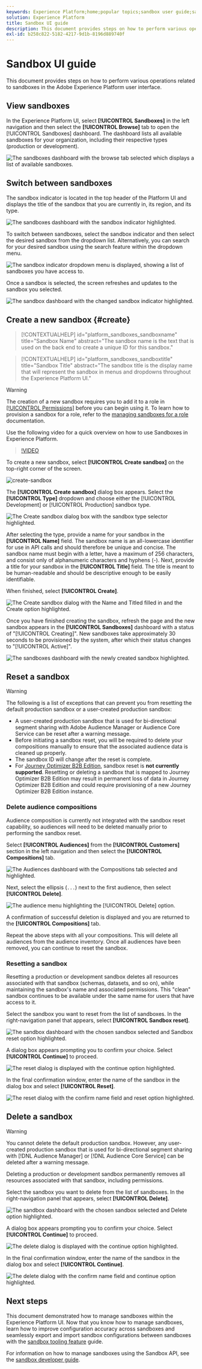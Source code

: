 ```yaml
---
keywords: Experience Platform;home;popular topics;sandbox user guide;sandbox guide
solution: Experience Platform
title: Sandbox UI guide
description: This document provides steps on how to perform various operations related to sandboxes in the Adobe Experience Platform user interface.
exl-id: b258c822-5182-4217-9d1b-8196d889740f
---
```

# Sandbox UI guide

This document provides steps on how to perform various operations related to sandboxes in the Adobe Experience Platform user interface.

## View sandboxes

In the Experience Platform UI, select **[!UICONTROL Sandboxes]** in the left navigation and then select the **[!UICONTROL Browse]** tab to open the [!UICONTROL Sandboxes] dashboard. The dashboard lists all available sandboxes for your organization, including their respective types (production or development).

![The sandboxes dashboard with the browse tab selected which displays a list of available sandboxes.](../images/ui/view-sandboxes.png)

## Switch between sandboxes

The sandbox indicator is located in the top header of the Platform UI and displays the title of the sandbox that you are currently in, its region, and its type.

![The sandboxes dashboard with the sandbox indicator highlighted.](../images/ui/sandbox-indicator.png)

To switch between sandboxes, select the sandbox indicator and then select the desired sandbox from the dropdown list. Alternatively, you can search for your desired sandbox using the search feature within the dropdown menu.

![The sandbox indicator dropdown menu is displayed, showing a list of sandboxes you have access to.](../images/ui/switcher-interface.png)

Once a sandbox is selected, the screen refreshes and updates to the sandbox you selected.

![The sandbox dashboard with the changed sandbox indicator highlighted.](../images/ui/sandbox-switched.png)

## Create a new sandbox {#create}

>[!CONTEXTUALHELP]
>id="platform_sandboxes_sandboxname"
>title="Sandbox Name"
>abstract="The sandbox name is the text that is used on the back end to create a unique ID for this sandbox."

>[!CONTEXTUALHELP]
>id="platform_sandboxes_sandboxtitle"
>title="Sandbox Title"
>abstract="The sandbox title is the display name that will represent the sandbox in menus and dropdowns throughout the Experience Platform UI."

>[!WARNING]
>
>The creation of a new sandbox requires you to add it to a role in [[!UICONTROL Permissions]](../../access-control/abac/ui/permissions.md) before you can begin using it. To learn how to provision a sandbox for a role, refer to the [managing sandboxes for a role](../../access-control/abac/ui/permissions.md#managing-sandboxes-for-role) documentation.

Use the following video for a quick overview on how to use Sandboxes in Experience Platform.

>[!VIDEO](https://video.tv.adobe.com/v/29838/?quality=12&learn=on)

To create a new sandbox, select **[!UICONTROL Create sandbox]** on the top-right corner of the screen.

![create-sandbox](../images/ui/create-sandbox.png)

The **[!UICONTROL Create sandbox]** dialog box appears. Select the **[!UICONTROL Type]** dropdown and choose either the [!UICONTROL Development] or [!UICONTROL Production] sandbox type. 

![The Create sandbox dialog box with the sandbox type selector highlighted.](../images/ui/sandbox-type.png)

After selecting the type, provide a name for your sandbox in the **[!UICONTROL Name]** field. The sandbox name is an all-lowercase identifier for use in API calls and should therefore be unique and concise. The sandbox name must begin with a letter, have a maximum of 256 characters, and consist only of alphanumeric characters and hyphens (-). Next, provide a title for your sandbox in the **[!UICONTROL Title]** field. The title is meant to be human-readable and should be descriptive enough to be easily identifiable. 

When finished, select **[!UICONTROL Create]**.

![The Create sandbox dialog with the Name and Titled filled in and the Create option highlighted.](../images/ui/sandbox-info.png)

Once you have finished creating the sandbox, refresh the page and the new sandbox appears in the **[!UICONTROL Sandboxes]** dashboard with a status of "[!UICONTROL Creating]". New sandboxes take approximately 30 seconds to be provisioned by the system, after which their status changes to "[!UICONTROL Active]".

![The sandboxes dashboard with the newly created sandbox highlighted.](../images/ui/new-sandbox.png)

## Reset a sandbox

>[!WARNING]
>
>The following is a list of exceptions that can prevent you from resetting the default production sandbox or a user-created production sandbox: 
>
>* A user-created production sandbox that is used for bi-directional segment sharing with Adobe Audience Manager or Audience Core Service can be reset after a warning message.
>* Before initiating a sandbox reset, you will be required to delete your compositions manually to ensure that the associated audience data is cleaned up properly.
>* The sandbox ID will change after the reset is complete.
>* For [Journey Optimizer B2B Edition](https://experienceleague.adobe.com/en/docs/journey-optimizer-b2b/user/guide-overview), sandbox reset is **not currently supported**. Resetting or deleting a sandbox that is mapped to Journey Optimizer B2B Edition may result in permanent loss of data in Journey Optimizer B2B Edition and could require provisioning of a new Journey Optimizer B2B Edition instance.

### Delete audience compositions

Audience composition is currently not integrated with the sandbox reset capability, so audiences will need to be deleted manually prior to performing the sandbox reset.

Select **[!UICONTROL Audiences]** from the **[!UICONTROL Customers]** section in the left navigation and then select the **[!UICONTROL Compositions]** tab.

![The Audiences dashboard with the Compositions tab selected and highlighted.](../images/ui/audiences.png)

Next, select the ellipsis (`...`) next to the first audience, then select **[!UICONTROL Delete]**. 

![The audience menu highlighting the [!UICONTROL Delete] option.](../images/ui/delete-composition.png)

A confirmation of successful deletion is displayed and you are returned to the **[!UICONTROL Compositions]** tab.

Repeat the above steps with all your compositions. This will delete all audiences from the audience inventory. Once all audiences have been removed, you can continue to reset the sandbox.

### Resetting a sandbox

Resetting a production or development sandbox deletes all resources associated with that sandbox (schemas, datasets, and so on), while maintaining the sandbox's name and associated permissions. This "clean" sandbox continues to be available under the same name for users that have access to it.

Select the sandbox you want to reset from the list of sandboxes. In the right-navigation panel that appears, select **[!UICONTROL Sandbox reset]**.

![The sandbox dashboard with the chosen sandbox selected and Sandbox reset option highlighted.](../images/ui/reset.png)

A dialog box appears prompting you to confirm your choice. Select **[!UICONTROL Continue]** to proceed.

![The reset dialog is displayed with the continue option highlighted.](../images/ui/reset-warning.png)

In the final confirmation window, enter the name of the sandbox in the dialog box and select **[!UICONTROL Reset]**.

![The reset dialog with the confirm name field and reset option highlighted.](../images/ui/reset-confirm.png)

## Delete a sandbox

>[!WARNING]
>
>You cannot delete the default production sandbox. However, any user-created production sandbox that is used for bi-directional segment sharing with [!DNL Audience Manager] or [!DNL Audience Core Service] can be deleted after a warning message.

Deleting a production or development sandbox permanently removes all resources associated with that sandbox, including permissions.

Select the sandbox you want to delete from the list of sandboxes. In the right-navigation panel that appears, select **[!UICONTROL Delete]**.

![The sandbox dashboard with the chosen sandbox selected and Delete option highlighted.](../images/ui/delete.png)

A dialog box appears prompting you to confirm your choice. Select **[!UICONTROL Continue]** to proceed.

![The delete dialog is displayed with the continue option highlighted.](../images/ui/delete-warning.png)

In the final confirmation window, enter the name of the sandbox in the dialog box and select  **[!UICONTROL Continue]**.

![The delete dialog with the confirm name field and continue option highlighted.](../images/ui/delete-confirm.png)

## Next steps

This document demonstrated how to manage sandboxes within the Experience Platform UI. Now that you know how to manage sandboxes, learn how to improve configuration accuracy across sandboxes and seamlessly export and import sandbox configurations between sandboxes with the [sandbox tooling feature](./sandbox-tooling.md) guide.

For information on how to manage sandboxes using the Sandbox API, see the [sandbox developer guide](../api/getting-started.md).
